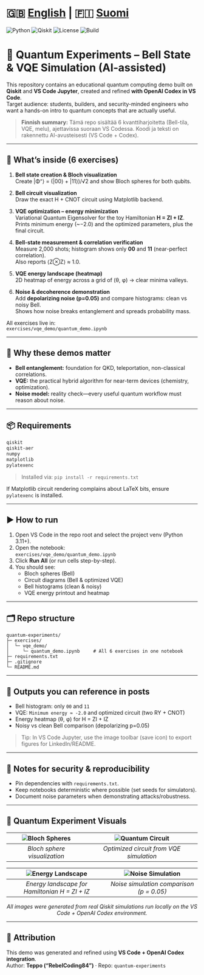 # 🇬🇧 [English](README.md) | 🇫🇮 [Suomi](README-fi.md)

![Python](https://img.shields.io/badge/Python-3.11-blue)
![Qiskit](https://img.shields.io/badge/Qiskit-1.0-purple)
![License](https://img.shields.io/badge/License-AGPLv3-green)
![Build](https://img.shields.io/badge/Status-Working-success)

# 🧠 Quantum Experiments – Bell State & VQE Simulation (AI-assisted)

This repository contains an educational quantum computing demo built on **Qiskit** and **VS Code Jupyter**, created and refined **with OpenAI Codex in VS Code**.  
Target audience: students, builders, and security-minded engineers who want a hands-on intro to quantum concepts that are actually useful.

> **Finnish summary:** Tämä repo sisältää 6 kvanttiharjoitetta (Bell-tila, VQE, melu), ajettavissa suoraan VS Codessa. Koodi ja teksti on rakennettu AI-avusteisesti (VS Code + Codex).

---

## 🚀 What’s inside (6 exercises)

1. **Bell state creation & Bloch visualization**  
   Create |Φ⁺⟩ = (|00⟩ + |11⟩)/√2 and show Bloch spheres for both qubits.

2. **Bell circuit visualization**  
   Draw the exact H + CNOT circuit using Matplotlib backend.

3. **VQE optimization – energy minimization**  
   Variational Quantum Eigensolver for the toy Hamiltonian **H = ZI + IZ**.  
   Prints minimum energy (~−2.0) and the optimized parameters, plus the final circuit.

4. **Bell-state measurement & correlation verification**  
   Measure 2,000 shots; histogram shows only **00** and **11** (near-perfect correlation).  
   Also reports ⟨Z⊗Z⟩ ≈ 1.0.

5. **VQE energy landscape (heatmap)**  
   2D heatmap of energy across a grid of (θ, φ) → clear minima valleys.

6. **Noise & decoherence demonstration**  
   Add **depolarizing noise (p=0.05)** and compare histograms: clean vs noisy Bell.  
   Shows how noise breaks entanglement and spreads probability mass.

All exercises live in:  
`exercises/vqe_demo/quantum_demo.ipynb`

---

## 🧩 Why these demos matter

- **Bell entanglement:** foundation for QKD, teleportation, non-classical correlations.  
- **VQE:** the practical hybrid algorithm for near-term devices (chemistry, optimization).  
- **Noise model:** reality check—every useful quantum workflow must reason about noise.

---

## 📦 Requirements

```txt
qiskit
qiskit-aer
numpy
matplotlib
pylatexenc
```

> Installed via: `pip install -r requirements.txt`

If Matplotlib circuit rendering complains about LaTeX bits, ensure `pylatexenc` is installed.

---

## ▶️ How to run

1. Open VS Code in the repo root and select the project venv (Python 3.11+).
2. Open the notebook:  
   `exercises/vqe_demo/quantum_demo.ipynb`
3. Click **Run All** (or run cells step-by-step).
4. You should see:
   - Bloch spheres (Bell)
   - Circuit diagrams (Bell & optimized VQE)
   - Bell histograms (clean & noisy)
   - VQE energy printout and heatmap

---

## 🗂️ Repo structure

```
quantum-experiments/
├─ exercises/
│  └─ vqe_demo/
│     └─ quantum_demo.ipynb     # All 6 exercises in one notebook
├─ requirements.txt
├─ .gitignore
└─ README.md
```

---

## 📸 Outputs you can reference in posts

- Bell histogram: only `00` and `11`
- VQE: `Minimum energy ≈ -2.0` and optimized circuit (two RY + CNOT)
- Energy heatmap (θ, φ) for H = ZI + IZ
- Noisy vs clean Bell comparison (depolarizing p=0.05)

> Tip: In VS Code Jupyter, use the image toolbar (save icon) to export figures for LinkedIn/README.

---

## 🔐 Notes for security & reproducibility

- Pin dependencies with `requirements.txt`.  
- Keep notebooks deterministic where possible (set seeds for simulators).  
- Document noise parameters when demonstrating attacks/robustness.

---

## 🧠 Quantum Experiment Visuals

| ![Bloch Spheres](images/bloch_spheres.png) | ![Quantum Circuit](images/optimized_circuit.png) |
|:--:|:--:|
| *Bloch sphere visualization* | *Optimized circuit from VQE simulation* |

| ![Energy Landscape](images/energy_landscape.png) | ![Noise Simulation](images/noise_simulation.png) |
|:--:|:--:|
| *Energy landscape for Hamiltonian H = ZI + IZ* | *Noise simulation comparison (p = 0.05)* |

<p align="center"><em>All images were generated from real Qiskit simulations run locally on the VS Code + OpenAI Codex environment.</em></p>

---

## 🤝 Attribution

This demo was generated and refined using **VS Code + OpenAI Codex integration**.  
Author: **Teppo (“RebelCoding84”)** · Repo: `quantum-experiments`
